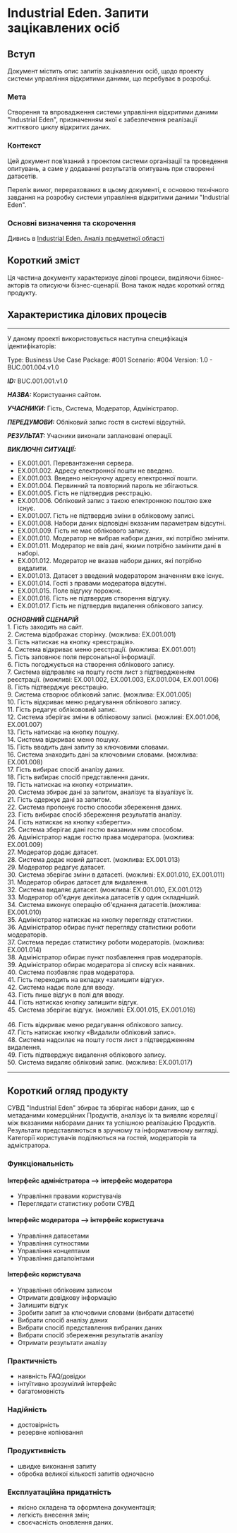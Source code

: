 # Industrial Eden. Запити зацікавлених осіб

## Вступ

Документ містить опис запитів зацікавлених осіб, щодо проекту системи управління відкритими даними, що перебуває в розробці.

### Мета

Створення та впровадження системи управління відкритими даними "Industrial Eden", призначенням якої є забезпечення реалізації життєвого циклу відкритих даних.

### Контекст

Цей документ пов’язаний з проектом системи організації та проведення опитувань, а саме у додаванні результатів опитувань при створенні датасетів. 

Перелік вимог, перерахованих в цьому документі, є основою технічного завдання на розробку системи управління відкритими даними "Industrial Eden".

### Основні визначення та скорочення

Дивись в [Industrial Eden. Аналіз предметної області](https://github.com/e-andrew/Industrial_Eden/blob/master/docs/requirements/state-of-the-art.md)

## Короткий зміст

Ця частина документу характеризує ділові процеси, виділяючи бізнес-акторів та описуючи бізнес-сценарії. Вона також надає короткий огляд продукту.

## Характеристика ділових процесів

<hr>

У даному проекті використовується наступна специфікація ідентифікаторів: 

Type: Business Use Case Package: #001 Scenario: #004 Version: 1.0 - BUC.001.004.v1.0

***ID:*** BUC.001.001.v1.0

***НАЗВА:*** Користування сайтом.
    
***УЧАСНИКИ:*** Гість, Система, Модератор, Адміністратор.

***ПЕРЕДУМОВИ:*** Обліковий запис гостя в системі відсутній.

***РЕЗУЛЬТАТ:*** Учасники виконали заплановані операції.

***ВИКЛЮЧНІ СИТУАЦІЇ:***
   - EX.001.001. Перевантаження сервера.
   - EX.001.002. Адресу електронної пошти не введено.
   - EX.001.003. Введено неіснуючу адресу електронної пошти.
   - EX.001.004. Первинний та повторний пароль не збігаються.
   - EX.001.005. Гість не підтвердив реєстрацію.
   - EX.001.006. Обліковий запис з такою електронною поштою вже існує.
   - EX.001.007. Гість не підтвердив зміни в обліковому записі.
   - EX.001.008. Набори даних відповідні вказаним параметрам відсутні.
   - EX.001.009. Гість не має облікового запису.
   - EX.001.010. Модератор не вибрав набори даних, які потрібно змінити.
   - EX.001.011. Модератор не ввів дані, якими потрібно замінити дані в наборі.
   - EX.001.012. Модератор не вказав набори даних, які потрібно видалити.
   - EX.001.013. Датасет з введений модератором значенням вже існує.
   - EX.001.014. Гості з правами модератора відсутні.
   - EX.001.015. Поле відгуку порожнє.
   - EX.001.016. Гість не підтвердив створення відгуку.
   - EX.001.017. Гість не підтвердив видалення облікового запису.
   
***ОСНОВНИЙ СЦЕНАРІЙ***
	<br>1. Гість заходить на сайт.
	<br>2. Сиcтема відображає сторінку. (можлива: EX.001.001)
	<br>3. Гість натискає на кнопку «реєстрація».
	<br>4. Система відкриває меню реєстрації. (можлива: EX.001.001)
	<br>5. Гість заповнює поля персональної інформації.
	<br>6. Гість погоджується на створення облікового запису.
	<br>7. Система відправляє на пошту гостя лист з підтвердженням реєстрації. (можливі: EX.001.002, EX.001.003, EX.001.004, EX.001.006)
	<br>8. Гість підтверджує реєстрацію.
	<br>9. Система створює обліковий запис. (можлива: EX.001.005)
	<br>10. Гість відкриває меню редагування облікового запису.
	<br>11. Гість редагує облікововий запис.
	<br>12. Система зберігає зміни в обліковому записі. (можливі: EX.001.006, EX.001.007)
	<br>13. Гість натискає на кнопку пошуку.
	<br>14. Система відкриває меню пошуку.
	<br>15. Гість вводить дані запиту за ключовими словами.
	<br>16. Система знаходить дані за ключовими словами. (можлива: EX.001.008)
	<br>17. Гість вибирає спосіб аналізу даних.
	<br>18. Гість вибирає спосіб представлення даних.
	<br>19. Гість натискає на кнопку «отримати».
	<br>20. Система збирає дані за запитом, аналізує та візуалізує їх. 
	<br>21. Гість одержує дані за запитом.
	<br>22. Система пропонує гостю способи збереження даних.
	<br>23. Гість вибирає спосіб збереження результатів аналізу.
	<br>24. Гість натискає на кнопку «зберегти».
	<br>25. Система зберігає дані гостю вказаним ним способом.
	<br>26. Адміністратор надає гостю права модератора. (можлива: EX.001.009)
	<br>27. Модератор додає датасет.
	<br>28. Система додає новий датасет. (можлива: EX.001.013)
	<br>29. Модератор редагує датасет.
	<br>30. Система зберігає зміни в датасеті. (можливі: EX.001.010, EX.001.011)
	<br>31. Модератор обирає датасет для видалення.
	<br>32. Система видаляє датасет. (можлива: EX.001.010, EX.001.012)
	<br>33. Модератор об'єднує декілька датасетів у один складніший.
	<br>34. Система виконує операцію об'єднання датасетів.(можлива: EX.001.010)
	<br>35. Адміністратор натискає на кнопку перегляду статистики.
	<br>36. Адміністратор обирає пункт перегляду статистики роботи модераторів.
	<br>37. Система передає статистику роботи модераторів. (можлива: EX.001.014)
	<br>38. Адміністратор обирає пункт позбавлення прав модераторів.
	<br>39. Адміністратор обирає модератора зі списку всіх наявних.
	<br>40. Система позбавляє прав модератора.
	<br>41. Гість переходить на вкладку «залишити відгук».
	<br>42. Система надає поле для вводу.
	<br>43. Гість пише відгук в полі для вводу.
	<br>44. Гість натискає кнопку залишити відгук.
	<br>45. Система зберігає відгук. (можливі: EX.001.015, EX.001.016)	
	<br>46. Гість відкриває меню редагування облікового запису.
	<br>47. Гість натискає кнопку «Видалили обліковий запис».
	<br>48. Система надсилає на пошту гостя лист з підтвердженням видалення.
	<br>49. Гість підтверджує видалення облікового запису.
	<br>50. Система видаляє обліковий запис. (можлива: EX.001.017)
<hr>

## Короткий огляд продукту

СУВД "Industrial Eden" збирає та зберігає набори даних, що є метаданими комерційних Продуктів, аналізує їх та виявляє кореляції між вказаними наборами даних та успішною реалізацією Продуктів. Результати представляються в зручному та інформативному вигляді. Категорії користувачів поділяються на гостей, модераторів та адмістратора.

### Функціональність

#### Інтерфейс адміністратора –> інтерфейс модератора
- Управління правами користувачів
- Переглядати статистику роботи СУВД
#### Інтерфейс модератора –> інтерфейс користувача
- Управління датасетами
- Управління сутностями
- Управління концептами
- Управління датапоінтами
#### Інтерфейс користувача
- Управління обліковим записом
- Отримати довідкову інформацію
- Залишити відгук
- Зробити запит за ключовими словами (вибрати датасети)
- Вибрати спосіб аналізу даних
- Вибрати спосіб представлення вибраних даних
- Вибрати спосіб збереження результатів аналізу
- Отримати результати аналізу

### Практичність
  - наявність FAQ/довідки
  - інтуїтивно зрозумілий інтерфейс
  - багатомовність

### Надійність
  - достовірність
  - резервне копіювання

### Продуктивність
  - швидке виконання запиту
  - обробка великої кількості запитів одночасно

### Експлуатаційна придатність
  - якісно складена та оформлена документація;
  - легкість внесення змін;
  - своєчасність оновлення даних.
